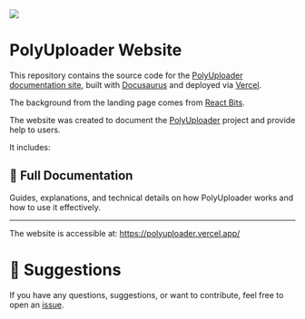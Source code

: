 <img src="https://i.imgur.com/qGdFzBd.png">

# PolyUploader Website

This repository contains the source code for the [PolyUploader documentation site](https://polyuploader.vercel.app/), built with [Docusaurus](https://docusaurus.io/) and deployed via [Vercel](https://vercel.com).

The background from the landing page comes from [React Bits](https://reactbits.dev/backgrounds/silk).

The website was created to document the [PolyUploader](https://github.com/spel987/PolyUploader) project and provide help to users.

It includes:

## 📖 Full Documentation 
Guides, explanations, and technical details on how PolyUploader works and how to use it effectively.

---

The website is accessible at: https://polyuploader.vercel.app/

# 💬 Suggestions

If you have any questions, suggestions, or want to contribute, feel free to open an [issue](https://github.com/spel987/PolyUploader-website/issues).

